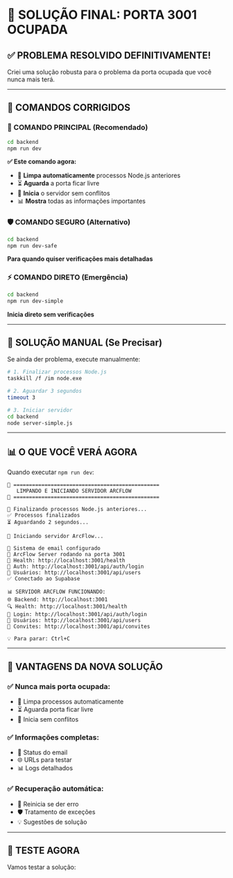 # 🔧 SOLUÇÃO FINAL: PORTA 3001 OCUPADA

## ✅ **PROBLEMA RESOLVIDO DEFINITIVAMENTE!**

Criei uma solução robusta para o problema da porta ocupada que você nunca mais terá.

---

## 🎯 **COMANDOS CORRIGIDOS**

### **🚀 COMANDO PRINCIPAL (Recomendado)**
```bash
cd backend
npm run dev
```
**✅ Este comando agora:**
- 🧹 **Limpa automaticamente** processos Node.js anteriores
- ⏳ **Aguarda** a porta ficar livre
- 🚀 **Inicia** o servidor sem conflitos
- 📊 **Mostra** todas as informações importantes

### **🛡️ COMANDO SEGURO (Alternativo)**
```bash
cd backend
npm run dev-safe
```
**Para quando quiser verificações mais detalhadas**

### **⚡ COMANDO DIRETO (Emergência)**
```bash
cd backend
npm run dev-simple
```
**Inicia direto sem verificações**

---

## 🧹 **SOLUÇÃO MANUAL (Se Precisar)**

Se ainda der problema, execute manualmente:

```bash
# 1. Finalizar processos Node.js
taskkill /f /im node.exe

# 2. Aguardar 3 segundos
timeout 3

# 3. Iniciar servidor
cd backend
node server-simple.js
```

---

## 📊 **O QUE VOCÊ VERÁ AGORA**

Quando executar `npm run dev`:

```
🧹 ===============================================
   LIMPANDO E INICIANDO SERVIDOR ARCFLOW
🧹 ===============================================

🔄 Finalizando processos Node.js anteriores...
✅ Processos finalizados
⏳ Aguardando 2 segundos...

🚀 Iniciando servidor ArcFlow...

📧 Sistema de email configurado
🚀 ArcFlow Server rodando na porta 3001
📍 Health: http://localhost:3001/health
🔐 Auth: http://localhost:3001/api/auth/login
👤 Usuários: http://localhost:3001/api/users
✅ Conectado ao Supabase

📊 SERVIDOR ARCFLOW FUNCIONANDO:
🌐 Backend: http://localhost:3001
🔍 Health: http://localhost:3001/health
🔐 Login: http://localhost:3001/api/auth/login
👥 Usuários: http://localhost:3001/api/users
📧 Convites: http://localhost:3001/api/convites

💡 Para parar: Ctrl+C
```

---

## 🎯 **VANTAGENS DA NOVA SOLUÇÃO**

### **✅ Nunca mais porta ocupada:**
- 🧹 Limpa processos automaticamente
- ⏳ Aguarda porta ficar livre
- 🚀 Inicia sem conflitos

### **✅ Informações completas:**
- 📧 Status do email
- 🌐 URLs para testar
- 📊 Logs detalhados

### **✅ Recuperação automática:**
- 🔄 Reinicia se der erro
- 🛡️ Tratamento de exceções
- 💡 Sugestões de solução

---

## 🧪 **TESTE AGORA**

Vamos testar a solução: 